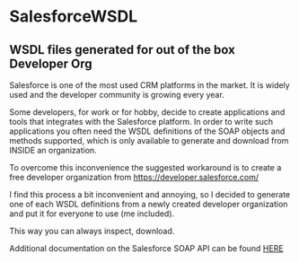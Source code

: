 # SalesforceWSDL
## WSDL files generated for out of the box Developer Org

Salesforce is one of the most used CRM platforms in the market. It is widely used and the developer community is growing every year.

Some developers, for work or for hobby, decide to create applications and tools that integrates with the Salesforce platform.
In order to write such applications you often need the WSDL definitions of the SOAP objects and methods supported, which is only available to generate and download from INSIDE an organization.

To overcome this inconvenience the suggested workaround is to create a free developer organization from https://developer.salesforce.com/

I find this process a bit inconvenient and annoying, so I decided to generate one of each WSDL definitions from a newly created  developer organization and put it for everyone to use (me included).

This way you can always inspect, download.

Additional documentation on the Salesforce SOAP API can be found  [HERE](https://github.com/cfpb/salesforce-docs/blob/master/_pages/APIs-use-and-generation-in-general.md)
